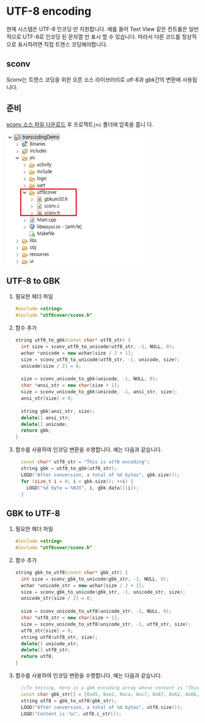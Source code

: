 # UTF-8 encoding
 현재 시스템은 UTF-8 인코딩 만 지원합니다. 예를 들어 Text View 같은 컨트롤은 일반적으로 UTF-8로 인코딩 된 문자열 만 표시 할 수 있습니다. 따라서 다른 코드를 정상적으로 표시하려면 직접 트랜스 코딩해야합니다.

## sconv
  Sconv는 트랜스 코딩을 위한 오픈 소스 라이브러리로 utf-8과 gbk간의 변환에 사용됩니다.

## 준비
[sconv 소스 파일 다운로드](https://www.flywizos.com/src/utf8cover.rar) 후 프로젝트`jni` 폴더에 압축을 풉니 다.

  ![](assets/transcoding.png)


## UTF-8 to GBK
1. 필요한 헤더 파일   
    ```c++
    #include <string>
    #include "utf8cover/sconv.h"
    ```

2. 함수 추가
    ```c++
    string utf8_to_gbk(const char* utf8_str) {
      int size = sconv_utf8_to_unicode(utf8_str, -1, NULL, 0);
      wchar *unicode = new wchar[size / 2 + 1];
      size = sconv_utf8_to_unicode(utf8_str, -1, unicode, size);
      unicode[size / 2] = 0;

      size = sconv_unicode_to_gbk(unicode, -1, NULL, 0);
      char *ansi_str = new char[size + 1];
      size = sconv_unicode_to_gbk(unicode, -1, ansi_str, size);
      ansi_str[size] = 0;

      string gbk(ansi_str, size);
      delete[] ansi_str;
      delete[] unicode;
      return gbk;
    }
    ```
3. 함수를 사용하여 인코딩 변환을 수행합니다. 예는 다음과 같습니다.
    ```c++
      const char* utf8_str = "This is utf8 encoding";
      string gbk = utf8_to_gbk(utf8_str);
      LOGD("After conversion, a total of %d bytes", gbk.size());
      for (size_t i = 0; i < gbk.size(); ++i) {
        LOGD("%d byte = %02X", i, gbk.data()[i]);
      }
    ```


## GBK to UTF-8
1. 필요한 헤더 파일
    ```c++
    #include <string>
    #include "utf8cover/sconv.h"
    ```

2. 함수 추가
    ```c++
    string gbk_to_utf8(const char* gbk_str) {
      int size = sconv_gbk_to_unicode(gbk_str, -1, NULL, 0);
      wchar *unicode_str = new wchar[size / 2 + 1];
      size = sconv_gbk_to_unicode(gbk_str, -1, unicode_str, size);
      unicode_str[size / 2] = 0;
    
      size = sconv_unicode_to_utf8(unicode_str, -1, NULL, 0);
      char *utf8_str = new char[size + 1];
      size = sconv_unicode_to_utf8(unicode_str, -1, utf8_str, size);
      utf8_str[size] = 0;
      string utf8(utf8_str, size);
      delete[] unicode_str;
      delete[] utf8_str;
      return utf8;
    }
    ```
3. 함수를 사용하여 인코딩 변환을 수행합니다. 예는 다음과 같습니다.
    ```c++
      //To testing, here is a gbk encoding array whose content is "This is gbk encoding"
      const char gbk_str[] = {0xd5, 0xe2, 0xca, 0xc7, 0x67, 0x62, 0x6b, 0xb1, 0xe0, 0xc2, 0xeb,0};
      string utf8 = gbk_to_utf8(gbk_str);
      LOGD("After conversion, a total of %d bytes", utf8.size());
      LOGD("Content is：%s", utf8.c_str());
    ```
